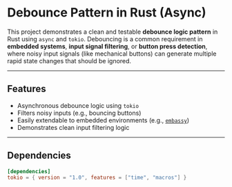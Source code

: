 # Debounce Pattern in Rust (Async)

This project demonstrates a clean and testable **debounce logic pattern** in Rust using `async` and `tokio`. Debouncing is a common requirement in **embedded systems**, **input signal filtering**, or **button press detection**, where noisy input signals (like mechanical buttons) can generate multiple rapid state changes that should be ignored.

---

## Features

- Asynchronous debounce logic using `tokio`
- Filters noisy inputs (e.g., bouncing buttons)
- Easily extendable to embedded environments (e.g., [`embassy`](https://embassy.dev/))
- Demonstrates clean input filtering logic

---

## Dependencies

```toml
[dependencies]
tokio = { version = "1.0", features = ["time", "macros"] }

